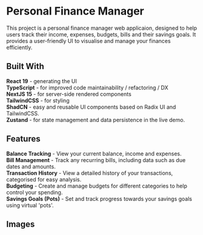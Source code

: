 # Personal Finance Manager

This project is a personal finance manager web applicaion, designed to help users track their income, expenses, budgets, bills and their savings goals. It provides a user-friendly UI to visualise and manage your finances efficiently.

## Built With
**React 19** - generating the UI  
**TypeScript** - for improved code maintainability / refactoring / DX  
**NextJS 15** - for server-side rendered components  
**TailwindCSS** - for styling  
**ShadCN** - easy and reusable UI components based on Radix UI and TailwindCSS.  
**Zustand** - for state management and data persistence in the live demo.  

## Features  
**Balance Tracking** - View your current balance, income and expenses.  
**Bill Management** - Track any recurring bills, including data such as due dates and amounts.  
**Transaction History** - View a detailed history of your transactions, categorised for easy analysis.  
**Budgeting** - Create and manage budgets for different categories to help control your spending.  
**Savings Goals (Pots)** - Set and track progress towards your savings goals using virtual 'pots'.

## Images
